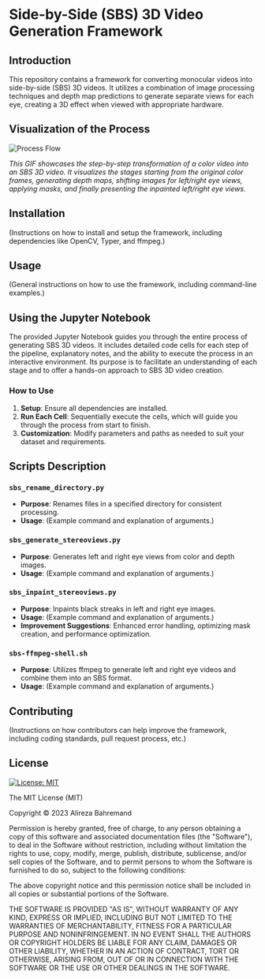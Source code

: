 
# Side-by-Side (SBS) 3D Video Generation Framework

## Introduction
This repository contains a framework for converting monocular videos into side-by-side (SBS) 3D videos. It utilizes a combination of image processing techniques and depth map predictions to generate separate views for each eye, creating a 3D effect when viewed with appropriate hardware.

## Visualization of the Process
![Process Flow](https://media.giphy.com/media/v1.Y2lkPTc5MGI3NjExNng4cWdqczgwd3Q5MHRhZjhkYWgyajF1ajQyd29icnJxNzY3a2RvNiZlcD12MV9pbnRlcm5hbF9naWZfYnlfaWQmY3Q9Zw/HZPYcBVGnOGgtEcpdW/giphy-downsized-large.gif)

*This GIF showcases the step-by-step transformation of a color video into an SBS 3D video. It visualizes the stages starting from the original color frames, generating depth maps, shifting images for left/right eye views, applying masks, and finally presenting the inpainted left/right eye views.*

## Installation
(Instructions on how to install and setup the framework, including dependencies like OpenCV, Typer, and ffmpeg.)

## Usage
(General instructions on how to use the framework, including command-line examples.)

## Using the Jupyter Notebook
The provided Jupyter Notebook guides you through the entire process of generating SBS 3D videos. It includes detailed code cells for each step of the pipeline, explanatory notes, and the ability to execute the process in an interactive environment. Its purpose is to facilitate an understanding of each stage and to offer a hands-on approach to SBS 3D video creation.

### How to Use
1. **Setup**: Ensure all dependencies are installed.
2. **Run Each Cell**: Sequentially execute the cells, which will guide you through the process from start to finish.
3. **Customization**: Modify parameters and paths as needed to suit your dataset and requirements.


## Scripts Description

### `sbs_rename_directory.py`
- **Purpose**: Renames files in a specified directory for consistent processing.
- **Usage**: (Example command and explanation of arguments.)

### `sbs_generate_stereoviews.py`
- **Purpose**: Generates left and right eye views from color and depth images.
- **Usage**: (Example command and explanation of arguments.)

### `sbs_inpaint_stereoviews.py`
- **Purpose**: Inpaints black streaks in left and right eye images.
- **Usage**: (Example command and explanation of arguments.)
- **Improvement Suggestions**: Enhanced error handling, optimizing mask creation, and performance optimization.

### `sbs-ffmpeg-shell.sh`
- **Purpose**: Utilizes ffmpeg to generate left and right eye videos and combine them into an SBS format.
- **Usage**: (Example command and explanation of arguments.)

## Contributing
(Instructions on how contributors can help improve the framework, including coding standards, pull request process, etc.)

## License
<!-- Released under the [MIT license](LICENSE). -->

[![License: MIT](https://img.shields.io/badge/License-MIT-yellow.svg)](https://opensource.org/licenses/MIT)

The MIT License (MIT)

Copyright © 2023 Alireza Bahremand

Permission is hereby granted, free of charge, to any person obtaining a copy
of this software and associated documentation files (the "Software"), to deal
in the Software without restriction, including without limitation the rights
to use, copy, modify, merge, publish, distribute, sublicense, and/or sell
copies of the Software, and to permit persons to whom the Software is
furnished to do so, subject to the following conditions:

The above copyright notice and this permission notice shall be included in all
copies or substantial portions of the Software.

THE SOFTWARE IS PROVIDED "AS IS", WITHOUT WARRANTY OF ANY KIND, EXPRESS OR
IMPLIED, INCLUDING BUT NOT LIMITED TO THE WARRANTIES OF MERCHANTABILITY,
FITNESS FOR A PARTICULAR PURPOSE AND NONINFRINGEMENT. IN NO EVENT SHALL THE
AUTHORS OR COPYRIGHT HOLDERS BE LIABLE FOR ANY CLAIM, DAMAGES OR OTHER
LIABILITY, WHETHER IN AN ACTION OF CONTRACT, TORT OR OTHERWISE, ARISING FROM,
OUT OF OR IN CONNECTION WITH THE SOFTWARE OR THE USE OR OTHER DEALINGS IN THE
SOFTWARE.

